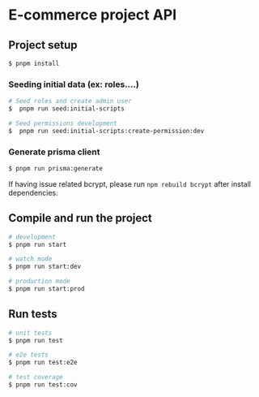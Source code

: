 # E-commerce project API

## Project setup

```bash
$ pnpm install
```

### Seeding initial data (ex: roles....)

```bash
# Seed roles and create admin user
$  pnpm run seed:initial-scripts

# Seed permissions development
$  pnpm run seed:initial-scripts:create-permission:dev

```

### Generate prisma client

```bash
$ pnpm run prisma:generate

```

If having issue related bcrypt, please run `npm rebuild bcrypt` after install dependencies.

## Compile and run the project

```bash
# development
$ pnpm run start

# watch mode
$ pnpm run start:dev

# production mode
$ pnpm run start:prod
```

## Run tests

```bash
# unit tests
$ pnpm run test

# e2e tests
$ pnpm run test:e2e

# test coverage
$ pnpm run test:cov
```
